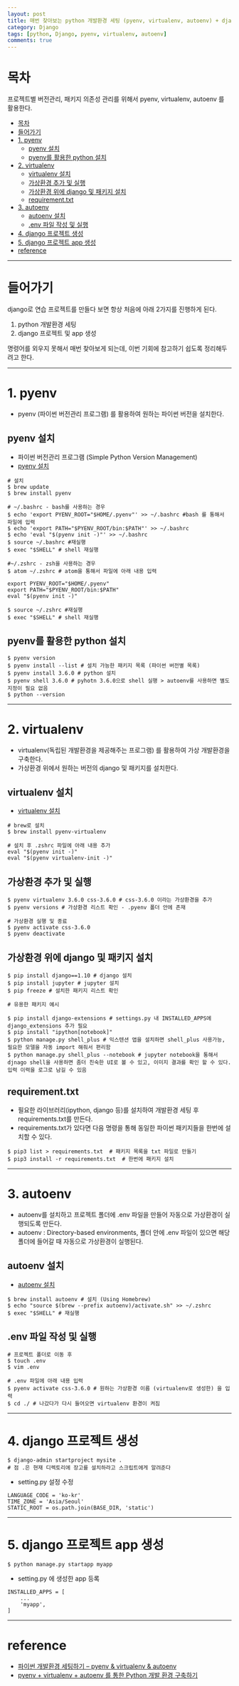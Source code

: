 ```yaml
---
layout: post
title: 매번 찾아보는 python 개발환경 세팅 (pyenv, virtualenv, autoenv) + django 프로젝트 및 앱 생성하기
category: Django
tags: [python, Django, pyenv, virtualenv, autoenv]
comments: true
---
```


# 목차
프로젝트별 버전관리, 패키지 의존성 관리를 위해서 pyenv, virtualenv, autoenv 를 활용한다.

<!-- toc orderedList:0 depthFrom:1 depthTo:6 -->

* [목차](#목차)
* [들어가기](#들어가기)
* [1. pyenv](#1-pyenv)
  * [pyenv 설치](#pyenv-설치)
  * [pyenv를 활용한 python 설치](#pyenv를-활용한-python-설치)
* [2. virtualenv](#2-virtualenv)
  * [virtualenv 설치](#virtualenv-설치)
  * [가상환경 추가 및 실행](#가상환경-추가-및-실행)
  * [가상환경 위에 django 및 패키지 설치](#가상환경-위에-django-및-패키지-설치)
  * [requirement.txt](#requirementtxt)
* [3. autoenv](#3-autoenv)
  * [autoenv 설치](#autoenv-설치)
  * [.env 파일 작성 및 실행](#env-파일-작성-및-실행)
* [4. django 프로젝트 생성](#4-django-프로젝트-생성)
* [5. django 프로젝트 app 생성](#5-django-프로젝트-app-생성)
* [reference](#reference)

<!-- tocstop -->
---

# 들어가기

django로 연습 프로젝트를 만들다 보면 항상 처음에 아래 2가지를 진행하게 된다.

1. python 개발환경 세팅
2. django 프로젝트 및 app 생성

명령어를 외우지 못해서 매번 찾아보게 되는데, 이번 기회에 참고하기 쉽도록 정리해두려고 한다.

---

# 1. pyenv
- pyenv (파이썬 버전관리 프로그램) 를 활용하여 원하는 파이썬 버전을 설치한다.

## pyenv 설치
- 파이썬 버전관리 프로그램 (Simple Python Version Management)
- [pyenv 설치](https://github.com/pyenv/pyenv#homebrew-on-mac-os-x)

```shell
# 설치
$ brew update
$ brew install pyenv

# ~/.bashrc - bash를 사용하는 경우
$ echo 'export PYENV_ROOT="$HOME/.pyenv"' >> ~/.bashrc #bash 를 통해서 파일에 입력
$ echo 'export PATH="$PYENV_ROOT/bin:$PATH"' >> ~/.bashrc
$ echo 'eval "$(pyenv init -)"' >> ~/.bashrc
$ source ~/.bashrc #재실행
$ exec "$SHELL" # shell 재실행

#~/.zshrc - zsh을 사용하는 경우
$ atom ~/.zshrc # atom을 통해서 파일에 아래 내용 입력

export PYENV_ROOT="$HOME/.pyenv"
export PATH="$PYENV_ROOT/bin:$PATH"
eval "$(pyenv init -)"

$ source ~/.zshrc #재실행
$ exec "$SHELL" # shell 재실행
```

## pyenv를 활용한 python 설치

```shell
$ pyenv version
$ pyenv install --list # 설치 가능한 패키지 목록 (파이썬 버전별 목록)
$ pyenv install 3.6.0 # python 설치
$ pyenv shell 3.6.0 # pyhotn 3.6.0으로 shell 실행 > autoenv를 사용하면 별도 지정이 필요 없음
$ python --version
```

---

# 2. virtualenv
- virtualenv(독립된 개발환경을 제공해주는 프로그램) 를 활용하여 가상 개발환경을 구축한다.
- 가상환경 위에서 원하는 버전의 django 및 패키지를 설치한다.

## virtualenv 설치
- [virtualenv 설치](https://github.com/pyenv/pyenv-virtualenv)

```shell
# brew로 설치
$ brew install pyenv-virtualenv

# 설치 후 .zshrc 파일에 아래 내용 추가
eval "$(pyenv init -)"
eval "$(pyenv virtualenv-init -)"
```

## 가상환경 추가 및 실행

```shell
$ pyenv virtualenv 3.6.0 css-3.6.0 # css-3.6.0 이라는 가상환경을 추가
$ pyenv versions # 가상환경 리스트 확인 - .pyenv 폴더 안에 존재

# 가상환경 실행 및 종료
$ pyenv activate css-3.6.0
$ pyenv deactivate
```

## 가상환경 위에 django 및 패키지 설치

```shell
$ pip install django==1.10 # django 설치
$ pip install jupyter # jupyter 설치
$ pip freeze # 설치한 패키지 리스트 확인

# 유용한 패키지 예시

$ pip install django-extensions # settings.py 내 INSTALLED_APPS에 django_extensions 추가 필요
$ pip install "ipython[notebook]"
$ python manage.py shell_plus # 익스텐션 앱을 설치하면 shell_plus 사용가능, 필요한 모델을 자동 import 해줘서 편리함
$ python manage.py shell_plus --notebook # jupyter notebook을 통해서 djnago shell을 사용하면 좀더 친숙한 UI로 볼 수 있고, 이미지 결과를 확인 할 수 있다. 입력 이력을 로그로 남길 수 있음
```

## requirement.txt

- 필요한 라이브러리(ipython, django 등)를 설치하여 개발환경 세팅 후 requirements.txt를 만든다.
- requirements.txt가 있다면 다음 명령을 통해 동일한 파이썬 패키지들을 한번에 설치할 수 있다.

```shell
$ pip3 list > requirements.txt  # 패키지 목록을 txt 파일로 만들기
$ pip3 install -r requirements.txt  # 한번에 패키지 설치
```

---

# 3. autoenv
- autoenv를 설치하고 프로젝트 폴더에 .env 파일을 만들어 자동으로 가상환경이 실행되도록 만든다.
- autoenv : Directory-based environments, 폴더 안에 .env 파일이 있으면 해당 폴더에 들어갈 때 자동으로 가상환경이 실행된다.

## autoenv 설치
- [autoenv 설치](https://github.com/kennethreitz/autoenv)

```shell
$ brew install autoenv # 설치 (Using Homebrew)
$ echo "source $(brew --prefix autoenv)/activate.sh" >> ~/.zshrc
$ exec "$SHELL" # 재실행
```

## .env 파일 작성 및 실행

```shell
# 프로젝트 폴더로 이동 후
$ touch .env
$ vim .env

# .env 파일에 아래 내용 입력   
$ pyenv activate css-3.6.0 # 원하는 가상환경 이름 (virtualenv로 생성한) 을 입력
$ cd ./ # 나갔다가 다시 들어오면 virtualenv 환경이 켜짐
```

---

# 4. django 프로젝트 생성

```shell
$ django-admin startproject mysite .
# 점 .은 현재 디렉토리에 장고를 설치하라고 스크립트에게 알려준다
```

- setting.py 설정 수정

```shell
LANGUAGE_CODE = 'ko-kr'
TIME_ZONE = 'Asia/Seoul'
STATIC_ROOT = os.path.join(BASE_DIR, 'static')
```

---

# 5. django 프로젝트 app 생성

```shell
$ python manage.py startapp myapp
```
- setting.py 에 생성한 app 등록

```shell
INSTALLED_APPS = [
    ...
    'myapp',
]
```

---

# reference

- [파이썬 개발환경 세팅하기 – pyenv & virtualenv & autoenv](https://milooy.wordpress.com/2015/07/31/python-set-environments/)
- [pyenv + virtualenv + autoenv 를 통한 Python 개발 환경 구축하기](https://dobest.io/how-to-set-python-dev-env/)
